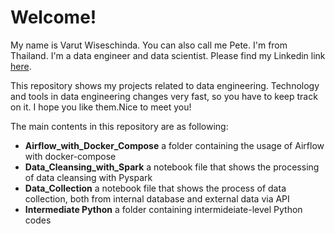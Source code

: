 # Welcome!
My name is Varut Wiseschinda.
You can also call me Pete.
I'm from Thailand.
I'm a data engineer and data scientist.
Please find my Linkedin link [here](https://www.linkedin.com/in/varut-wiseschinda-807a24a1/).  

This repository shows my projects related to data engineering. Technology and tools in data engineering changes very fast, so you have to keep track on it. I hope you like them.Nice to meet you!

The main contents in this repository are as following:
* __Airflow_with_Docker_Compose__ a folder containing the usage of Airflow with docker-compose
* __Data_Cleansing_with_Spark__ a notebook file that shows the processing of data cleansing with Pyspark
* __Data_Collection__ a notebook file that shows the process of data collection, both from internal database and external data via API
* __Intermediate Python__ a folder containing intermideiate-level Python codes

